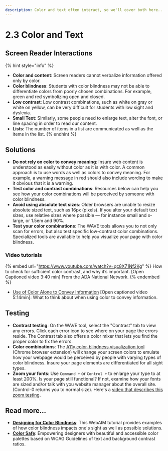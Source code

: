 ```yaml
---
description: Color and text often interact, so we'll cover both here...
---
```


# 2.3 Color and Text

## Screen Reader Interactions

{% hint style="info" %}
* **Color and content**: Screen readers cannot verbalize information offered only by color.&#x20;
* **Color blindness**: Students with color blindness may not be able to differentiate colors from poorly chosen combinations. For example, green and red symbolizing open and closed.
* **Low contrast**: Low contrast combinations, such as white on gray or white on yellow, can be very difficult for students with low sight and dyslexia.
* **Small Text**: Similarly, some people need to enlarge text, alter the font, or line spacing in order to read our content.
* **Lists**: The number of items in a list are communicated as well as the items in the list.
{% endhint %}

## Solutions

* **Do not rely on color to convey meaning**: Insure web content is understood as easily without color as it is with color. A common approach is to use words as well as colors to convey meaning. For example, a warning message in red should also include wording to make it obvious that it is a warning.
* **Test color and contrast combinations**: Resources below can help you see how your color combinations will be perceived by someone with color blindness.&#x20;
* **Avoid using absolute text sizes**: Older browsers are unable to resize absolute sized text, such as 16px (pixels). If you alter your default text sizes, use relative sizes where possible — for instance small and x-large, or 1.5em and 90%.
* **Test your color combinations**: The WAVE tools allows you to not only scan for errors, but also test specific low-contrast color combinations. Specialized tools are available to help you visualize your page with color blindness.

### Video tutorials

{% embed url="https://www.youtube.com/watch?v=qc8X71Nf2Kg" %}
How to check for sufficient color contrast, and why it’s important. \[Open Captioned video 3:40 min] From the ADA National Network.
{% endembed %}

* [Use of Color Alone to Convey Information](https://www.youtube.com/watch?v=8\_eVF0LPs0s) \[Open captioned video 5:14min]: What to think about when using color to convey information.

## Testing

* **Contrast testing**: On the WAVE tool, select the "Contrast" tab to view any errors. Click each error icon to see where on your page the errors reside. The Contrast tab also offers a color mixer that lets you find the proper color to fix the errors.
* **Color combinations**: The [A11y color-blindness visualization tool](https://chromewebstore.google.com/detail/a11y-color-blindness-empa/idphhflanmeibmjgaciaadkmjebljhcc) (Chrome browser extension) will change your screen colors to emulate how your webpage would be perceived by people with varying types of color blindness. Insure your page elements are differentiated for all sight types.
* **Zoom your fonts**: Use `Command +` or `Control +` to enlarge your type to at least 200%.  Is your page still functional? If not, examine how your fonts are sized and/or talk with you website manager about the overall site. (Control-0 returns you to normal size). Here's a [video that describes this zoom testing](https://www.youtube.com/watch?v=Fu2SIL7oVCU).

## Read more...

* [**Designing for Color Blindness**](http://webaim.org/articles/visual/colorblind): This WebAIM tutorial provides examples of how color blindness impacts one's sight as well as possible solutions.
* [**Color Safe**](http://colorsafe.co/): Empowering designers with beautiful and accessible color palettes based on WCAG Guidelines of text and background contrast ratios.

